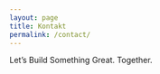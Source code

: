 ```yaml
---
layout: page
title: Kontakt
permalink: /contact/
---
```


<div class="container">
Let’s Build Something Great. Together.
</div>
